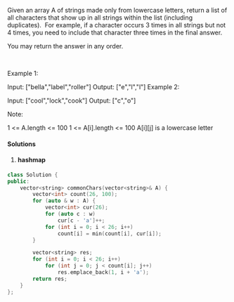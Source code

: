 Given an array A of strings made only from lowercase letters, return a list of all characters that show up in all strings within the list (including duplicates).  For example, if a character occurs 3 times in all strings but not 4 times, you need to include that character three times in the final answer.

You may return the answer in any order.

 

Example 1:

Input: ["bella","label","roller"]
Output: ["e","l","l"]
Example 2:

Input: ["cool","lock","cook"]
Output: ["c","o"]
 

Note:

1 <= A.length <= 100
1 <= A[i].length <= 100
A[i][j] is a lowercase letter

#### Solutions

1. #### hashmap

```c++
class Solution {
public:
    vector<string> commonChars(vector<string>& A) {
        vector<int> count(26, 100);
        for (auto & w : A) {
            vector<int> cur(26);
            for (auto c : w)
                cur[c - 'a']++;
            for (int i = 0; i < 26; i++)
                count[i] = min(count[i], cur[i]);
        }

        vector<string> res;
        for (int i = 0; i < 26; i++)
            for (int j = 0; j < count[i]; j++)
                res.emplace_back(1, i + 'a');
        return res;
    }
};
```